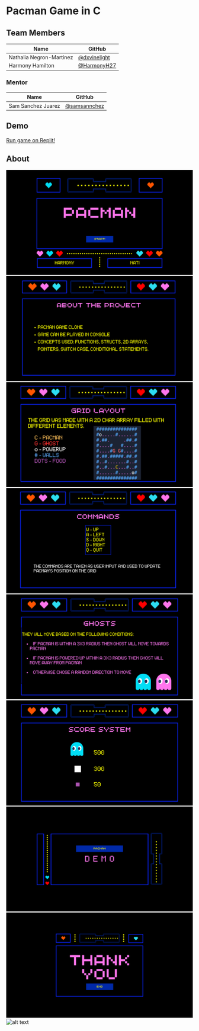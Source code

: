 # Pacman Game in C

## Team Members

| Name              | GitHub                                                      | 
| ----------------- | ----------------------------------------------------------- | 
| Nathalia Negron-Martinez    | [@dxvinelight](https://github.com/dxvinelight)  |
| Harmony Hamilton   | [@HarmonyH27](https://github.com/HarmonyH27)  |

### Mentor

| Name              | GitHub                                                      |   
| ----------------- | ----------------------------------------------------------- |  
| Sam Sanchez Juarez  | [@samsannchez](https://github.com/samsannchez)       |          

## Demo
[Run game on Replit!](https://replit.com/@sa830042/PacMan-Game)

## About 
![alt text](Presentation/1.png)
![alt text](Presentation/2.png)
![alt text](Presentation/3.png)
![alt text](Presentation/4.png)
![alt text](Presentation/5.png)
![alt text](Presentation/6.png)
![alt text](Presentation/7.png)
![alt text](Presentation/8.png)
![alt text](Presentation/9.png)
